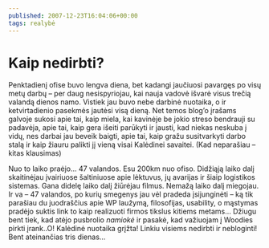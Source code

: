 ```yaml
---
published: 2007-12-23T16:04:06+00:00
tags: realybė
---
```


# Kaip nedirbti?

<p>Penktadienį ofise buvo lengva diena, bet kadangi jaučiuosi pavargęs po visų metų darbų – per daug nesispyriojau, kai nauja vadovė išvarė visus trečią valandą dienos namo. Vistiek jau buvo nebe darbinė nuotaika, o ir ketvirtadienio pasekmės jautėsi visą dieną. Net temos blog’o įrašams galvoje sukosi apie tai, kaip miela, kai kavinėje be jokio streso bendrauji su padavėja, apie tai, kaip gera išeiti parūkyti ir jausti, kad niekas neskuba į vidų, nes darbai jau beveik baigti, apie tai, kaip gražu susitvarkyti darbo stalą ir kaip žiauru palikti jį vieną visai Kalėdinei savaitei. (Kad neparašiau – kitas klausimas)</p>
<p>Nuo to laiko praėjo… 47 valandos. Esu 200km nuo ofiso. Didžiąją laiko dalį skaitinėjau įvairiuose šaltiniuose apie lėktuvus, jų avarijas ir šiaip logistikos sistemas. Gana didelę laiko dalį žiūrėjau filmus. Nemažą laiko dalį miegojau. Ir va – 47 valandos, po kurių smegenys jau vėl pradeda įsijunginėti – ką tik parašiau du juodraščius apie WP laužymą, filosofijas, usability, o mąstymas pradėjo suktis link to kaip realizuoti firmos tikslus kitiems metams… Džiugu bent tiek, kad atėjo pusbrolio <dfn title="Namiokas(-ė) - žmogus(-ė) gyvenantis tame pačiame name">namiokė</dfn> ir pasakė, kad važiuojam į Woodies pirkti įrank..O! Kalėdinė nuotaika grįžta! Linkiu visiems nedirbti ir nebloginti! Bent ateinančias tris dienas…</p>